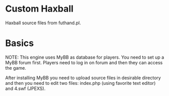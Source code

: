 
# Custom Haxball

Haxball source files from futhand.pl.

# Basics

NOTE: This engine uses MyBB as database for players. You need to set up a MyBB forum first. Players need to log in on forum and then they can access the game.

After installing MyBB you need to upload source files in desirable directory and then you need to edit two files: index.php (using favorite text editor) and 4.swf (JPEXS).
